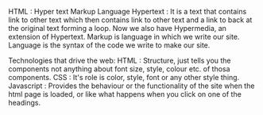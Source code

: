 HTML : Hyper text Markup Language
Hypertext : It is a text that contains link to other text which then contains link to other text and a link to back at the original text forming a loop.
Now we also have Hypermedia, an extension of Hypertext.
Markup is language in which we write our site.
Language is the syntax of the code we write to make our site.

Technologies that drive the web:
HTML : Structure, just tells you the components not anything about font size, style, colour etc. of thosa components.
CSS : It's role is color, style, font or any other style thing.
Javascript : Provides the behaviour or the functionality of the site when the html page is loaded, or like what happens when you click on one of the headings.

